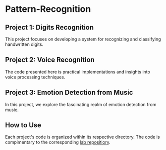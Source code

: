 # Pattern-Recognition

## Project 1: Digits Recognition

This project focuses on developing a system for recognizing and classifying handwritten digits.

## Project 2: Voice Recognition

The code presented here is practical implementations and insights into voice processing techniques. 

## Project 3: Emotion Detection from Music

In this project, we explore the fascinating realm of emotion detection from music. 

## How to Use

Each project's code is organized within its respective directory. The code is compimentary to the corresponding [lab repositiory](https://github.com/slp-ntua/patrec-labs). 

